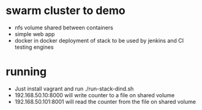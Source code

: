 # swarm cluster to demo
- nfs volume shared between containers
- simple web app
- docker in docker deployment of stack to be used by jenkins and CI testing engines

# running
- Just install vagrant and run ./run-stack-dind.sh
- 192.168.50.10:8000 will write counter to a file on shared volume
- 192.168.50.101:8001 will read the counter from the file on shared volume
